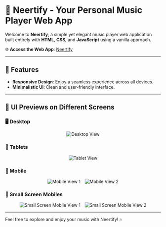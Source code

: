 # 🎵 Neertify - Your Personal Music Player Web App

Welcome to **Neertify**, a simple yet elegant music player web application built entirely with **HTML**, **CSS**, and **JavaScript** using a vanilla approach.

🌐 **Access the Web App**: [Neertify](http://neertify.great-site.net/)

---

## 🌟 Features
- **Responsive Design**: Enjoy a seamless experience across all devices.
- **Minimalistic UI**: Clean and user-friendly interface.

---

## 📱 UI Previews on Different Screens

### 🖥️ Desktop
<div align="center">
  <img src="img/readmeImg/desktop.png" alt="Desktop View">
</div>

### 📱 Tablets
<div align="center">
  <img src="img/readmeImg/tablet.png" alt="Tablet View">
</div>

### 📱 Mobile
<div align="center">
  <img src="img/readmeImg/mobile.png" alt="Mobile View 1" style="display: inline-block; margin-right: 10px;">
  <img src="img/readmeImg/mobile2.png" alt="Mobile View 2" style="display: inline-block;">
</div>

### 📱 Small Screen Mobiles
<div align="center">
  <img src="img/readmeImg/smallscreen.png" alt="Small Screen Mobile View 1" style="display: inline-block; margin-right: 10px;">
  <img src="img/readmeImg/smallscreen2.png" alt="Small Screen Mobile View 2" style="display: inline-block;">
</div>

---

Feel free to explore and enjoy your music with Neertify! 🎶